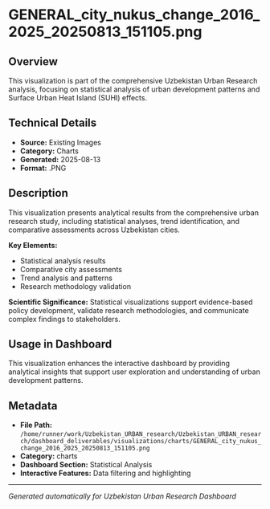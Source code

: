 # GENERAL_city_nukus_change_2016_2025_20250813_151105.png

## Overview
This visualization is part of the comprehensive Uzbekistan Urban Research analysis, focusing on statistical analysis of urban development patterns and Surface Urban Heat Island (SUHI) effects.

## Technical Details
- **Source:** Existing Images
- **Category:** Charts
- **Generated:** 2025-08-13
- **Format:** .PNG

## Description
This visualization presents analytical results from the comprehensive urban research study, including statistical analyses, trend identification, and comparative assessments across Uzbekistan cities.

**Key Elements:**
- Statistical analysis results
- Comparative city assessments
- Trend analysis and patterns
- Research methodology validation

**Scientific Significance:**
Statistical visualizations support evidence-based policy development, validate research methodologies, and communicate complex findings to stakeholders.

## Usage in Dashboard
This visualization enhances the interactive dashboard by providing analytical insights that support user exploration and understanding of urban development patterns.

## Metadata
- **File Path:** `/home/runner/work/Uzbekistan_URBAN_research/Uzbekistan_URBAN_research/dashboard_deliverables/visualizations/charts/GENERAL_city_nukus_change_2016_2025_20250813_151105.png`
- **Category:** charts
- **Dashboard Section:** Statistical Analysis
- **Interactive Features:** Data filtering and highlighting

---
*Generated automatically for Uzbekistan Urban Research Dashboard*
